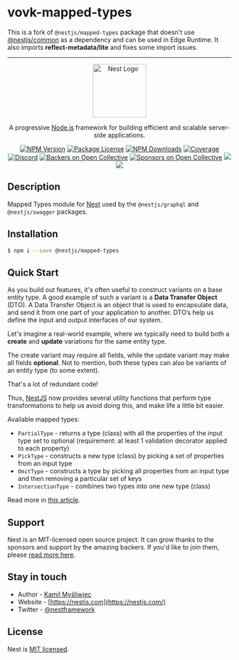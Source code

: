 # vovk-mapped-types

This is a fork of `@nestjs/mapped-types` package that doesn't use [@nestjs/common](https://www.npmjs.com/package/@nestjs/common) as a dependency and can be used in Edge Runtime. It also imports **reflect-metadata/lite** and fixes some import issues.

--------------


<p align="center">
  <a href="http://nestjs.com/" target="blank"><img src="https://nestjs.com/img/logo-small.svg" width="120" alt="Nest Logo" /></a>
</p>

[travis-image]: https://api.travis-ci.org/nestjs/nest.svg?branch=master
[travis-url]: https://travis-ci.org/nestjs/nest
[linux-image]: https://img.shields.io/travis/nestjs/nest/master.svg?label=linux
[linux-url]: https://travis-ci.org/nestjs/nest

  <p align="center">A progressive <a href="http://nodejs.org" target="blank">Node.js</a> framework for building efficient and scalable server-side applications.</p>
    <p align="center">
<a href="https://www.npmjs.com/~nestjscore"><img src="https://img.shields.io/npm/v/@nestjs/core.svg" alt="NPM Version" /></a>
<a href="https://www.npmjs.com/~nestjscore"><img src="https://img.shields.io/npm/l/@nestjs/core.svg" alt="Package License" /></a>
<a href="https://www.npmjs.com/~nestjscore"><img src="https://img.shields.io/npm/dm/@nestjs/core.svg" alt="NPM Downloads" /></a>
<a href="https://coveralls.io/github/nestjs/nest?branch=master"><img src="https://coveralls.io/repos/github/nestjs/nest/badge.svg?branch=master#5" alt="Coverage" /></a>
<a href="https://discord.gg/G7Qnnhy" target="_blank"><img src="https://img.shields.io/badge/discord-online-brightgreen.svg" alt="Discord"/></a>
<a href="https://opencollective.com/nest#backer"><img src="https://opencollective.com/nest/backers/badge.svg" alt="Backers on Open Collective" /></a>
<a href="https://opencollective.com/nest#sponsor"><img src="https://opencollective.com/nest/sponsors/badge.svg" alt="Sponsors on Open Collective" /></a>
  <a href="https://paypal.me/kamilmysliwiec"><img src="https://img.shields.io/badge/Donate-PayPal-dc3d53.svg"/></a>
  <a href="https://twitter.com/nestframework"><img src="https://img.shields.io/twitter/follow/nestframework.svg?style=social&label=Follow"></a>
</p>
  <!--[![Backers on Open Collective](https://opencollective.com/nest/backers/badge.svg)](https://opencollective.com/nest#backer)
  [![Sponsors on Open Collective](https://opencollective.com/nest/sponsors/badge.svg)](https://opencollective.com/nest#sponsor)-->

## Description

Mapped Types module for [Nest](https://github.com/nestjs/nest) used by the `@nestjs/graphql` and `@nestjs/swagger` packages.

## Installation

```bash
$ npm i --save @nestjs/mapped-types
```

## Quick Start

As you build out features, it's often useful to construct variants on a base entity type. A good example of such a variant is a **Data Transfer Object** (DTO). A Data Transfer Object is an object that is used to encapsulate data, and send it from one part of your application to another. DTO’s help us define the input and output interfaces of our system.

Let's imagine a real-world example, where we typically need to build both a **create** and **update** variations for the same entity type.

The create variant may require all fields, while the update variant may make all fields **optional**. Not to mention, both these types can also be variants of an entity type (to some extent).

That's a lot of redundant code!

Thus, [NestJS](https://github.com/nestjs/nest) now provides several utility functions that perform type transformations to help us avoid doing this, and make life a little bit easier.

Available mapped types:

- `PartialType` - returns a type (class) with all the properties of the input type set to optional (requirement: at least 1 validation decorator applied to each property)
- `PickType` - constructs a new type (class) by picking a set of properties from an input type
- `OmitType` - constructs a type by picking all properties from an input type and then removing a particular set of keys
- `IntersectionType` - combines two types into one new type (class)

Read more in [this article](https://trilon.io/blog/introducing-mapped-types-for-nestjs).

## Support

Nest is an MIT-licensed open source project. It can grow thanks to the sponsors and support by the amazing backers. If you'd like to join them, please [read more here](https://docs.nestjs.com/support).

## Stay in touch

- Author - [Kamil Myśliwiec](https://twitter.com/kammysliwiec)
- Website - [https://nestjs.com](https://nestjs.com/)
- Twitter - [@nestframework](https://twitter.com/nestframework)

## License

Nest is [MIT licensed](LICENSE).
